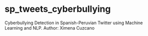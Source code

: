 # sp_tweets_cyberbullying

Cyberbullying Detection in Spanish-Peruvian Twitter using Machine Learning and NLP.
Author: Ximena Cuzcano
